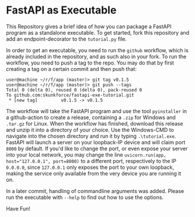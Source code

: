 # FastAPI as Executable
This Repository gives a brief idea of how you can package a FastAPI program as a standalone executable.
To get started, fork this repository and add an endpoint-decorator to the `tutorial.py` file. 

In order to get an executable, you need to run the `github` workflow, which is already included in the repository, and as such also in your fork.
To run the workflow, you need to push a tag to the repo. 
You may do that by first creating a tag on a certain commit and then push that:
```
user@machine ~/r/f/app (master)> git tag v0.1.5
user@machine ~/r/f/app (master)> git push --tags
Total 0 (delta 0), reused 0 (delta 0), pack-reused 0
To github.com:skunkforce/fastapi-exe-tutorial.git
 * [new tag]         v0.1.5 -> v0.1.5
```
The workflow will take the FastAPI program and use the tool `pyinstaller` in a github-action to create a release, containing a `.zip` for Windows and `.tar.gz` for Linux.
When the workflow has finished, download this release and unzip it into a directory of your choice. 
Use the Windows-CMD to navigate into the chosen directory and run it by typing `.\tutorial.exe`.
FastAPI will launch a server on your loopback-IP device and will claim port `8000` by default. 
If you'd like to change the port, or even expose your server into your local network, you may change the line `uvicorn.run(app, host="127.0.0.1", port=8000)` to a different port, respectively to the IP `0.0.0.0`, since `127.0.0.1` only exposes the port to your own loopback, making the service only available from the very device you are running it on.

In a later commit, handling of commandline arguments was added.
Please run the executable with `--help` to find out how to use the options.

Have Fun!
